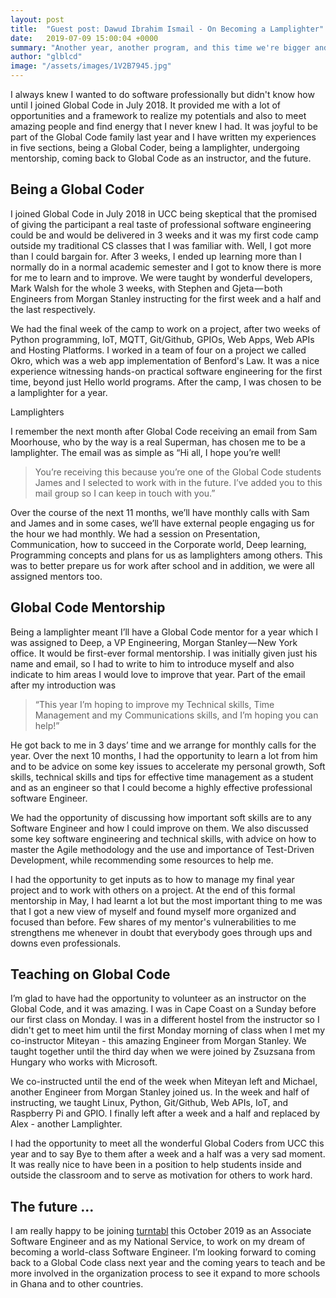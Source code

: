 ```yaml
---
layout: post
title:  "Guest post: Dawud Ibrahim Ismail - On Becoming a Lamplighter"
date:   2019-07-09 15:00:04 +0000
summary: "Another year, another program, and this time we're bigger and better than ever!"
author: "glblcd"
image: "/assets/images/1V2B7945.jpg"
---
```


I always knew I wanted to do software professionally but didn't know how until I joined Global Code in July 2018. It provided me with a lot of opportunities and a framework to realize my potentials and also to meet amazing people and find energy that I never knew I had. It was joyful to be part of the Global Code family last year and I have written my experiences in five sections, being a Global Coder, being a lamplighter, undergoing mentorship, coming back to Global Code as an instructor, and the future.

## Being a Global Coder

I joined Global Code in July 2018 in UCC being skeptical that the promised of giving the participant a real taste of professional software engineering could be and would be delivered in 3 weeks and it was my first code camp outside my traditional CS classes that I was familiar with. Well, I got more than I could bargain for. After 3 weeks, I ended up learning more than I normally do in a normal academic semester and I got to know there is more for me to learn and to improve. We were taught by wonderful developers, Mark Walsh for the whole 3 weeks, with Stephen and Gjeta — both Engineers from Morgan Stanley instructing for the first week and a half and the last respectively. 

We had the final week of the camp to work on a project, after two weeks of Python programming, IoT, MQTT, Git/Github, GPIOs, Web Apps, Web APIs and Hosting Platforms. I worked in a team of four on a project we called Okro, which was a web app implementation of Benford's Law. It was a nice experience witnessing hands-on practical software engineering for the first time, beyond just Hello world programs. After the camp, I was chosen to be a lamplighter for a year.

Lamplighters

I remember the next month after Global Code receiving an email from Sam Moorhouse, who by the way is a real Superman, has chosen me to be a lamplighter. The email was as simple as
“Hi all, I hope you’re well! 

> You’re receiving this because you’re one of the Global Code students James and I selected to work with in the future. I’ve added you to this mail group so I can keep in touch with you.”

Over the course of the next 11 months, we’ll have monthly calls with Sam and James and in some cases, we’ll have external people engaging us for the hour we had monthly. We had a session on Presentation, Communication, how to succeed in the Corporate world, Deep learning, Programming concepts and plans for us as lamplighters among others. This was to better prepare us for work after school and in addition, we were all assigned mentors too.

## Global Code Mentorship 

Being a lamplighter meant I’ll have a Global Code mentor for a year which I was assigned to Deep, a VP Engineering, Morgan Stanley — New York office. It would be first-ever formal mentorship. I was initially given just his name and email, so I had to write to him to introduce myself and also indicate to him areas I would love to improve that year. Part of the email after my introduction was 

> “This year I’m hoping to improve my Technical skills, Time Management and my Communications skills, and I’m hoping you can help!”

He got back to me in 3 days’ time and we arrange for monthly calls for the year. Over the next 10 months, I had the opportunity to learn a lot from him and to be advice on some key issues to accelerate my personal growth, Soft skills, technical skills and tips for effective time management as a student and as an engineer so that I could become a highly effective professional software Engineer.

We had the opportunity of discussing how important soft skills are to any Software Engineer and how I could improve on them. We also discussed some key software engineering and technical skills, with advice on how to master the Agile methodology and the use and importance of Test-Driven Development, while recommending some resources to help me.

I had the opportunity to get inputs as to how to manage my final year project and to work with others on a project. At the end of this formal mentorship in May, I had learnt a lot but the most important thing to me was that I got a new view of myself and found myself more organized and focused than before. Few shares of my mentor's vulnerabilities to me strengthens me whenever in doubt that everybody goes through ups and downs even professionals.

## Teaching on Global Code

I’m glad to have had the opportunity to volunteer as an instructor on the Global Code, and it was amazing. I was in Cape Coast on a Sunday before our first class on Monday. I was in a different hostel from the instructor so I didn't get to meet him until the first Monday morning of class when I met my co-instructor Miteyan - this amazing Engineer from Morgan Stanley. We taught together until the third day when we were joined by Zsuzsana from Hungary who works with Microsoft.

We co-instructed until the end of the week when Miteyan left and Michael, another Engineer from Morgan Stanley joined us. In the week and half of instructing, we taught Linux, Python, Git/Github, Web APIs, IoT, and Raspberry Pi and GPIO. I finally left after a week and a half and replaced by Alex - another Lamplighter.

I had the opportunity to meet all the wonderful Global Coders from UCC this year and to say Bye to them after a week and a half was a very sad moment. It was really nice to have been in a position to help students inside and outside the classroom and to serve as motivation for others to work hard.

## The future ...

I am really happy to be joining [turntabl](//turntabl.io) this October 2019 as an Associate Software Engineer and as my National Service, to work on my dream of becoming a world-class Software Engineer. I’m looking forward to coming back to a Global Code class next year and the coming years to teach and be more involved in the organization process to see it expand to more schools in Ghana and to other countries.
